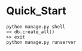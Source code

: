 # Quick_Start

```
python manage.py shell
>> db.create_all()
>> exit
python manage.py runserver
```

